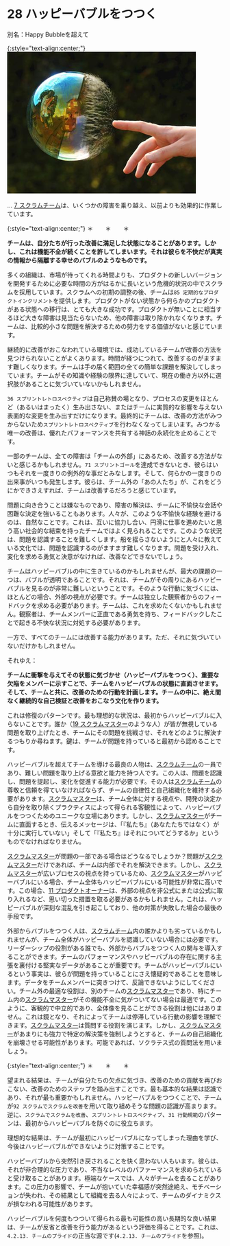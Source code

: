 # 28 ハッピーバブルをつつく

別名：Happy Bubbleを超えて

{:style="text-align:center;"}
![ch02_29_28_Pop_the_Happy_Bubble1](Images/ch02_29_28_Pop_the_Happy_Bubble1.png)

... ​​[7 スクラムチーム](ch02_07_7_Scrum_Team.md)​は、いくつかの障害を乗り越え、以前よりも効果的に作業しています。

{:style="text-align:center;"}
＊　　＊　　＊

**チームは、自分たちが行った改善に満足した状態になることがあります。しかし、これは機能不全が続くことを許してしまいます。それは彼らを不快だが真実の情報から隔離する幸せのバブルのようなものです。**

多くの組織は、市場が待ってくれる時間よりも、プロダクトの新しいバージョンを開発するために必要な時間の方がはるかに長いという危機的状況の中でスクラムを採用しています。スクラムへの初期の調整の後、チームは`85 定期的なプロダクトインクリメント`を提供します。プロダクトがない状態から何らかのプロダクトがある状態への移行は、とても大きな成功です。プロダクトが無いことに相当するほど大きな障害は見当たらないため、他の障害は取り除かれなくなります。チームは、比較的小さな問題を解決するための努力をする価値がないと感じています。

継続的に改善がおこなわれている環境では、成功しているチームが改善の方法を見つけられないことがよくあります。時間が経つにつれて、改善するのがますます難しくなります。チームは手の届く範囲の全ての簡単な課題を解決してしまっています。チームがその知識や経験の限界に達していて、現在の働き方以外に選択肢があることに気づいていないかもしれません。

`36 スプリントレトロスペクティブ`は自己称賛の場となり、プロセスの変更をほとんど（あるいはまったく）生み出さない、またはチームに実質的な影響を与えない表面的な変更を生み出すだけになります。最終的にチームは、改善の方法がみつからないため`スプリントレトロスペクティブ`を行わなくなってしまいます。みつかる唯一の改善は、優れたパフォーマンスを共有する神話の永続化を止めることです。

一部のチームは、全ての障害は「チームの外部」にあるため、改善する方法がないと感じるかもしれません。​`71 スプリントゴール`​を達成できないとき、彼らはいつもそれを一度きりの例外的な事だとみなします。そして、何らかの一度きりの出来事がいつも発生します。彼らは、チーム外の「あの人たち」が、これをどうにかできさえすれば、チームは改善するだろうと感じています。

問題に向き合うことは嫌なものであり、障害の解決は、チームに不愉快な会話や困難な決定を強いることもあります。人々が、このような不愉快な経験を避けるのは、自然なことです。これは、互いに協力し合い、円滑に仕事を進めたいと思う高い社会的な結束を持ったチームではよく見られることです。このような状況は、問題を認識することを難しくします。船を揺らさないようにと人々に教えている文化では、問題を認識するのがますます難しくなります。問題を受け入れ、変化を求める勇気と決意がなければ、改善などできないでしょう。

チームはハッピーバブルの中に生きているのかもしれませんが、最大の課題の一つは、バブルが透明であることです。それは、チームがその周りにあるハッピーバブルを見るのが非常に難しいということです。そのような行動に気づくには、ほとんどの場合、外部の視点が必要です。チームは独立した観察者からのフィードバックを求める必要があります。チームは、これを求めたくないかもしれません。観察者は、チームメンバーに正直である勇気を持ち、フィードバックしたことで起きる不快な状況に対処する必要があります。

一方で、すべてのチームには改善する能力があります。ただ、それに気づいていないだけかもしれません。

それゆえ：

**チームに衝撃を与えてその状態に気づかせ（ハッピーバブルをつつく）、重要な欠陥をメンバーに示すことで、チームをハッピーバブルの状態に直面させます。そして、チームと共に、改善のための行動を計画します。チームの中に、絶え間なく継続的な自己検証と改善をおこなう文化を作ります。**

これは修復のパターンです。最も理想的な状況は、最初からハッピーバブルに入らないことです。誰か（[19 スクラムマスター](ch02_20_19_ScrumMaster.md)のような人）が皆が無視している問題を取り上げたとき、チームにその問題を挑戦させ、それをどのように解決するつもりか尋ねます。鍵は、チームが問題を持っていると最初から認めることです。

ハッピーバブルを超えてチームを導ける最良の人物は、[スクラムチーム](ch02_07_7_Scrum_Team.md)の一員であり、難しい問題を取り上げる意欲と能力を持つ人です。この人は、問題を認識し、問題を提起し、変化を促進する能力が必要です。その人は[スクラムチーム](ch02_07_7_Scrum_Team.md)の尊敬と信頼を得ていなければならず、チームの自律性と自己組織化を維持する必要があります。[スクラムマスター](ch02_20_19_ScrumMaster.md)は、チーム全体に対する視点や、開発の決定から自分を取り除くプラクティスによって得られる客観性によって、ハッピーバブルをつつくためのユニークな立場にあります。しかし、[スクラムマスター](ch02_20_19_ScrumMaster.md)がチームに直面するとき、伝えるメッセージは、「『私たち』（あなたたちではなく）が十分に実行していない」そして「『私たち』はそれについてどうするか」というものでなければなりません。

[スクラムマスター](ch02_20_19_ScrumMaster.md)が問題の一部である場合はどうなるでしょうか？問題が[スクラムマスター](ch02_20_19_ScrumMaster.md)だけであれば、チームは内部でそれを解決できます。しかし、[スクラムマスター](ch02_20_19_ScrumMaster.md)が広いプロセスの視点を持っているため、[スクラムマスター](ch02_20_19_ScrumMaster.md)がハッピーバブルにいる場合、チーム全体もハッピーバブルにいる可能性が非常に高いです。この場合、[11 プロダクトオーナー](ch02_11_11_Product_Owner.md)​は、外部の視点を非公式にまたは公式に取り入れるなど、思い切った措置を取る必要があるかもしれません。これは、ハッピーバブルが深刻な混乱を引き起こしており、他の対策が失敗した場合の最後の手段です。

外部からバブルをつつく人は、[スクラムチーム](ch02_07_7_Scrum_Team.md)内の誰かよりも劣っているかもしれませんが、チーム全体がハッピーバブルを認識していない場合には必要です。リーダーシップの役割がある誰でも、外部からバブルをつつく人の関与を導入することができます。チームのパフォーマンスやハッピーバブルの存在に関する主張を裏付ける堅実なデータがあることが重要です。チームがハッピーバブルにいるという事実は、彼らが問題を持っていることにさえ懐疑的であることを意味します。データをチームメンバーに突きつけて、反論できないようにしてください。チーム外の最適な役割は、別のチームの[スクラムマスター](ch02_20_19_ScrumMaster.md)であり、特にチーム内の[スクラムマスター](ch02_20_19_ScrumMaster.md)がその機能不全に気がついてない場合は最適です。このように、客観的で中立的であり、全体像を見ることができる役割は他にはありません。これは鏡となり、それによってチームは停滞している行動の影響を理解できます。[スクラムマスター](ch02_20_19_ScrumMaster.md)は質問する役割を演じます。しかし、[スクラムマスター](ch02_20_19_ScrumMaster.md)があまりにも強力で特定の解決策を強制しようとすると、チームの自己組織化を崩壊させる可能性があります。可能であれば、ソクラテス式の質問法を用いましょう。

{:style="text-align:center;"}
＊　　＊　　＊

望まれる結果は、チームが自分たちの欠点に気づき、改善のための貢献を再びおこない、改善のためのステップを踏み出すことです。最も基本的な結果は認識であり、それが最も重要かもしれません。ハッピーバブルをつつくことで、チームが`92 スクラムでスクラムを改善`​を用いて取り組めそうな問題の認識が高まります。逆に、`スクラムでスクラムを改善`、`スプリントレトロスペクティブ`、​`31 行動規範`​のパターンは、最初からハッピーバブルを防ぐのに役立ちます。

理想的な結果は、チームが最初にハッピーバブルになってしまった理由を学び、今後はハッピーバブルができないように対策することです。

ハッピーバブルから突然引き戻されることを快く思わない人もいます。彼らは、それが非合理的な圧力であり、不当なレベルのパファーマンスを求められていると受け取ることがあります。極端なケースでは、人々がチームを去ることがあります。この圧力の影響で、チームが抱いていた幸福感が突然途絶え、モチベーションが失われ、その結果として組織を去る人々によって、チームのダイナミクスが損なわれる可能性があります。

ハッピーバブルを何度もつついて得られる最も可能性の高い長期的な良い結果は、チームが反省と改善を行う能力があるという評価を得ることです。これは、`4.2.13. チームのプライド`の正当な源です(`4.2.13. チームのプライド`を参照)。

